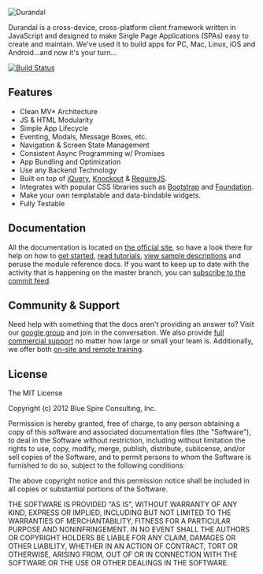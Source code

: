 ![Durandal](http://durandaljs.com/media/DURANDAL-FINAL-HI-RES-LOGO-HOR-WEB.png)

Durandal is a cross-device, cross-platform client framework written in JavaScript and designed to make Single Page Applications (SPAs) easy to create and maintain. We've used it to build apps for PC, Mac, Linux, iOS and Android...and now it's your turn...

[![Build Status](https://travis-ci.org/BlueSpire/Durandal.png?branch=master)](https://travis-ci.org/BlueSpire/Durandal)

## Features

* Clean MV* Architecture
* JS & HTML Modularity
* Simple App Lifecycle
* Eventing, Modals, Message Boxes, etc.
* Navigation & Screen State Management
* Consistent Async Programming w/ Promises
* App Bundling and Optimization
* Use any Backend Technology
* Built on top of [jQuery](http://jquery.com/), [Knockout](http://knockoutjs.com/) & [RequireJS](http://requirejs.org/).
* Integrates with popular CSS libraries such as [Bootstrap](http://twitter.github.com/bootstrap/) and [Foundation](http://foundation.zurb.com/).
* Make your own templatable and data-bindable widgets.
* Fully Testable

## Documentation

All the documentation is located on [the official site](http://durandaljs.com/), so have a look there for help on how to [get started](http://durandaljs.com/get-started.html), [read tutorials](http://durandaljs.com/docs.html), [view sample descriptions](http://durandaljs.com/documentation/Understanding-the-Samples.html) and peruse the module reference docs.
If you want to keep up to date with the activity that is happening on the master branch, you can [subscribe to the commit feed](https://github.com/BlueSpire/durandal/commits/master.atom).

## Community & Support

Need help with something that the docs aren't providing an answer to? 
Visit our [google group](https://groups.google.com/forum/?fromgroups#!forum/durandaljs) and join in the conversation. We also provide [full commercial support](http://durandaljs.com/pages/support/) no matter how large or small your team is. Additionally, we offer both [on-site and remote training](http://durandaljs.com/pages/training/).

## License

The MIT License

Copyright (c) 2012 Blue Spire Consulting, Inc.

Permission is hereby granted, free of charge, to any person obtaining a copy
of this software and associated documentation files (the "Software"), to deal
in the Software without restriction, including without limitation the rights
to use, copy, modify, merge, publish, distribute, sublicense, and/or sell
copies of the Software, and to permit persons to whom the Software is
furnished to do so, subject to the following conditions:

The above copyright notice and this permission notice shall be included in
all copies or substantial portions of the Software.

THE SOFTWARE IS PROVIDED "AS IS", WITHOUT WARRANTY OF ANY KIND, EXPRESS OR
IMPLIED, INCLUDING BUT NOT LIMITED TO THE WARRANTIES OF MERCHANTABILITY,
FITNESS FOR A PARTICULAR PURPOSE AND NONINFRINGEMENT. IN NO EVENT SHALL THE
AUTHORS OR COPYRIGHT HOLDERS BE LIABLE FOR ANY CLAIM, DAMAGES OR OTHER
LIABILITY, WHETHER IN AN ACTION OF CONTRACT, TORT OR OTHERWISE, ARISING FROM,
OUT OF OR IN CONNECTION WITH THE SOFTWARE OR THE USE OR OTHER DEALINGS IN
THE SOFTWARE.
